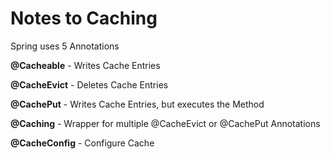 Notes to Caching
===

Spring uses 5 Annotations

**@Cacheable** - Writes Cache Entries

**@CacheEvict** - Deletes Cache Entries

**@CachePut** - Writes Cache Entries, but executes the Method

**@Caching** - Wrapper for multiple @CacheEvict or @CachePut Annotations

**@CacheConfig** - Configure Cache
